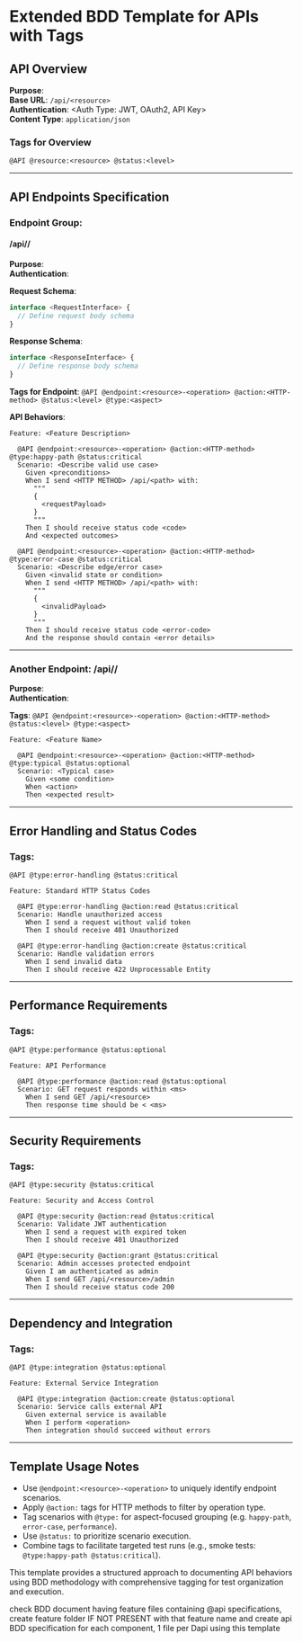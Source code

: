 
# Extended BDD Template for APIs with Tags

## API Overview

**Purpose**: <High-level purpose of the API or module>  
**Base URL**: `/api/<resource>`  
**Authentication**: <Auth Type: JWT, OAuth2, API Key>  
**Content Type**: `application/json`

### Tags for Overview
`@API @resource:<resource> @status:<level>`

---

## API Endpoints Specification

### Endpoint Group: <Description of group>

#### <HTTP Method> /api/<resource>/<path>

**Purpose**: <Brief explanation of endpoint>  
**Authentication**: <Roles allowed>  

**Request Schema**:
```typescript
interface <RequestInterface> {
  // Define request body schema
}
```

**Response Schema**:
```typescript
interface <ResponseInterface> {
  // Define response body schema
}
```

**Tags for Endpoint**:
`@API @endpoint:<resource>-<operation> @action:<HTTP-method> @status:<level> @type:<aspect>`

**API Behaviors**:
```gherkin
Feature: <Feature Description>

  @API @endpoint:<resource>-<operation> @action:<HTTP-method> @type:happy-path @status:critical
  Scenario: <Describe valid use case>
    Given <preconditions>
    When I send <HTTP METHOD> /api/<path> with:
      """
      {
        <requestPayload>
      }
      """
    Then I should receive status code <code>
    And <expected outcomes>

  @API @endpoint:<resource>-<operation> @action:<HTTP-method> @type:error-case @status:critical
  Scenario: <Describe edge/error case>
    Given <invalid state or condition>
    When I send <HTTP METHOD> /api/<path> with:
      """
      {
        <invalidPayload>
      }
      """
    Then I should receive status code <error-code>
    And the response should contain <error details>
```

---

### Another Endpoint: <HTTP Method> /api/<resource>/<sub-path>

**Purpose**: <Brief explanation>  
**Authentication**: <Roles allowed>  

**Tags**:
`@API @endpoint:<resource>-<operation> @action:<HTTP-method> @status:<level> @type:<aspect>`

```gherkin
Feature: <Feature Name>

  @API @endpoint:<resource>-<operation> @action:<HTTP-method> @type:typical @status:optional
  Scenario: <Typical case>
    Given <some condition>
    When <action>
    Then <expected result>
```

---

## Error Handling and Status Codes

### Tags:
`@API @type:error-handling @status:critical`

```gherkin
Feature: Standard HTTP Status Codes

  @API @type:error-handling @action:read @status:critical
  Scenario: Handle unauthorized access
    When I send a request without valid token
    Then I should receive 401 Unauthorized

  @API @type:error-handling @action:create @status:critical
  Scenario: Handle validation errors
    When I send invalid data
    Then I should receive 422 Unprocessable Entity
```

---

## Performance Requirements

### Tags:
`@API @type:performance @status:optional`

```gherkin
Feature: API Performance

  @API @type:performance @action:read @status:optional
  Scenario: GET request responds within <ms>
    When I send GET /api/<resource>
    Then response time should be < <ms>
```

---

## Security Requirements

### Tags:
`@API @type:security @status:critical`

```gherkin
Feature: Security and Access Control

  @API @type:security @action:read @status:critical
  Scenario: Validate JWT authentication
    When I send a request with expired token
    Then I should receive 401 Unauthorized

  @API @type:security @action:grant @status:critical
  Scenario: Admin accesses protected endpoint
    Given I am authenticated as admin
    When I send GET /api/<resource>/admin
    Then I should receive status code 200
```

---

## Dependency and Integration

### Tags:
`@API @type:integration @status:optional`

```gherkin
Feature: External Service Integration

  @API @type:integration @action:create @status:optional
  Scenario: Service calls external API
    Given external service is available
    When I perform <operation>
    Then integration should succeed without errors
```

---

## Template Usage Notes

- Use `@endpoint:<resource>-<operation>` to uniquely identify endpoint scenarios.
- Apply `@action:` tags for HTTP methods to filter by operation type.
- Tag scenarios with `@type:` for aspect-focused grouping (e.g. `happy-path`, `error-case`, `performance`).
- Use `@status:` to prioritize scenario execution.
- Combine tags to facilitate targeted test runs (e.g., smoke tests: `@type:happy-path @status:critical`).

This template provides a structured approach to documenting API behaviors using BDD methodology with comprehensive tagging for test organization and execution.

check BDD document having feature files containing @api specifications, create feature folder IF NOT PRESENT with that feature name and create api  BDD specification for each component, 1 file per Dapi using this template

